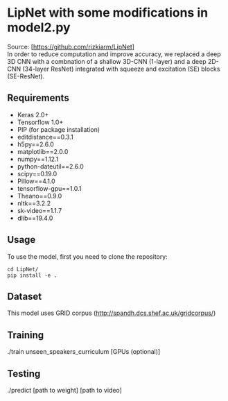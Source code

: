 # LipNet with some modifications in model2.py
Source: [https://github.com/rizkiarm/LipNet] <br>
In order to reduce computation and improve accuracy, we replaced a deep 3D CNN with a combnation of a shallow 3D-CNN (1-layer) and a deep 2D-CNN (34-layer ResNet) integrated with squeeze and excitation (SE) blocks (SE-ResNet).


## Requirements ##
* Keras 2.0+
* Tensorflow 1.0+
* PIP (for package installation)
* editdistance==0.3.1
* h5py==2.6.0
* matplotlib==2.0.0
* numpy==1.12.1
* python-dateutil==2.6.0
* scipy==0.19.0
* Pillow==4.1.0
* tensorflow-gpu==1.0.1
* Theano==0.9.0
* nltk==3.2.2
* sk-video==1.1.7
* dlib==19.4.0

## Usage ##
To use the model, first you need to clone the repository:
```
cd LipNet/
pip install -e .
```
## Dataset ##
This model uses GRID corpus (http://spandh.dcs.shef.ac.uk/gridcorpus/)

## Training ##
./train unseen_speakers_curriculum [GPUs (optional)]

## Testing ##
./predict [path to weight] [path to video]

